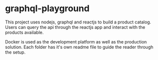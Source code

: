 # graphql-playground

This project uses nodejs, graphql and reactjs to build a product catalog. Users
can query the api through the reactjs app and interact with the products available.

Docker is used as the development platform as well as the production solution. Each
folder has it's own readme file to guide the reader through the setup.

